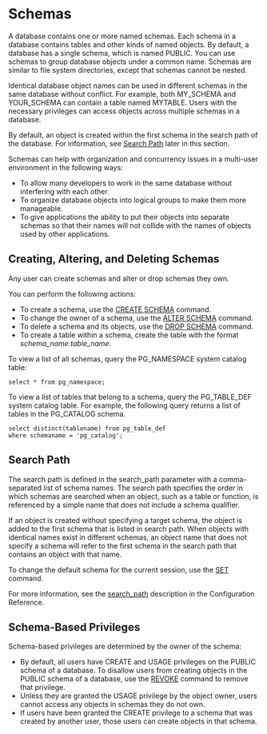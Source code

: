 # Schemas<a name="r_Schemas_and_tables"></a>

A database contains one or more named schemas\. Each schema in a database contains tables and other kinds of named objects\. By default, a database has a single schema, which is named PUBLIC\. You can use schemas to group database objects under a common name\. Schemas are similar to file system directories, except that schemas cannot be nested\.

Identical database object names can be used in different schemas in the same database without conflict\. For example, both MY\_SCHEMA and YOUR\_SCHEMA can contain a table named MYTABLE\. Users with the necessary privileges can access objects across multiple schemas in a database\.

By default, an object is created within the first schema in the search path of the database\. For information, see [Search Path](#c_Search_path) later in this section\.

Schemas can help with organization and concurrency issues in a multi\-user environment in the following ways:
+ To allow many developers to work in the same database without interfering with each other\.
+ To organize database objects into logical groups to make them more manageable\.
+ To give applications the ability to put their objects into separate schemas so that their names will not collide with the names of objects used by other applications\.

## Creating, Altering, and Deleting Schemas<a name="r_Schemas_and_tables-creating-altering-and-deleting-schemas"></a>

Any user can create schemas and alter or drop schemas they own\.

You can perform the following actions:
+ To create a schema, use the [CREATE SCHEMA](r_CREATE_SCHEMA.md) command\.
+ To change the owner of a schema, use the [ALTER SCHEMA](r_ALTER_SCHEMA.md) command\.
+ To delete a schema and its objects, use the [DROP SCHEMA](r_DROP_SCHEMA.md) command\.
+ To create a table within a schema, create the table with the format *schema\_name\.table\_name*\. 

To view a list of all schemas, query the PG\_NAMESPACE system catalog table:

```
select * from pg_namespace;
```

To view a list of tables that belong to a schema, query the PG\_TABLE\_DEF system catalog table\. For example, the following query returns a list of tables in the PG\_CATALOG schema\.

```
select distinct(tablename) from pg_table_def
where schemaname = 'pg_catalog';
```

## Search Path<a name="c_Search_path"></a>

The search path is defined in the search\_path parameter with a comma\-separated list of schema names\. The search path specifies the order in which schemas are searched when an object, such as a table or function, is referenced by a simple name that does not include a schema qualifier\.

If an object is created without specifying a target schema, the object is added to the first schema that is listed in search path\. When objects with identical names exist in different schemas, an object name that does not specify a schema will refer to the first schema in the search path that contains an object with that name\.

To change the default schema for the current session, use the [SET](r_SET.md) command\.

For more information, see the [search\_path](r_search_path.md) description in the Configuration Reference\.

## Schema\-Based Privileges<a name="r_Schemas_and_tables-schema-based-privileges"></a>

 Schema\-based privileges are determined by the owner of the schema: 
+ By default, all users have CREATE and USAGE privileges on the PUBLIC schema of a database\. To disallow users from creating objects in the PUBLIC schema of a database, use the [REVOKE](r_REVOKE.md) command to remove that privilege\.
+ Unless they are granted the USAGE privilege by the object owner, users cannot access any objects in schemas they do not own\. 
+ If users have been granted the CREATE privilege to a schema that was created by another user, those users can create objects in that schema\.
